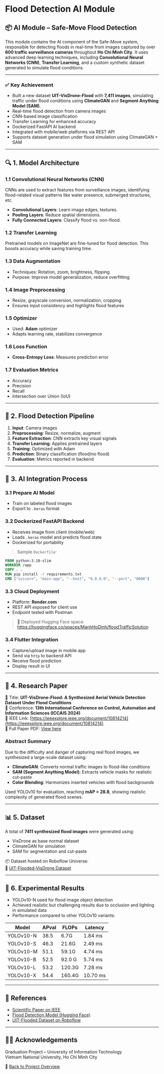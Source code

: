 # Flood Detection AI Module

## 📦 AI Module – Safe-Move Flood Detection

This module contains the AI component of the Safe-Move system, responsible for detecting floods in real-time from images captured by over **600 traffic surveillance cameras** throughout **Ho Chi Minh City**. It uses advanced deep learning techniques, including **Convolutional Neural Networks (CNN)**, **Transfer Learning**, and a custom synthetic dataset generated to simulate flood conditions.

---

### ✅ Key Achievement

- Built a new dataset **UIT-VisDrone-Flood** with **7,411 images**, simulating traffic under flood conditions using **ClimateGAN** and **Segment Anything Model (SAM)**.
- Real-time flood detection from camera images
- CNN-based image classification
- Transfer Learning for enhanced accuracy
- Dockerized FastAPI AI backend
- Integrated with mobile/web platforms via REST API
- Supports dataset generation under flood simulation using ClimateGAN + SAM
---


## 🔍 1. Model Architecture

### 1.1 Convolutional Neural Networks (CNN)

CNNs are used to extract features from surveillance images, identifying flood-related visual patterns like water presence, submerged structures, etc.

- **Convolutional Layers**: Learn image edges, textures.
- **Pooling Layers**: Reduce spatial dimensions.
- **Fully Connected Layers**: Classify flood vs. non-flood.

### 1.2 Transfer Learning

Pretrained models on ImageNet are fine-tuned for flood detection. This boosts accuracy while saving training time.

### 1.3 Data Augmentation

- Techniques: Rotation, zoom, brightness, flipping
- Purpose: Improve model generalization, reduce overfitting

### 1.4 Image Preprocessing

- Resize, grayscale conversion, normalization, cropping
- Ensures input consistency and highlights flood features

### 1.5 Optimizer

- Used: **Adam** optimizer
- Adapts learning rate, stabilizes convergence

### 1.6 Loss Function

- **Cross-Entropy Loss**: Measures prediction error

### 1.7 Evaluation Metrics

- Accuracy
- Precision
- Recall
- Intersection over Union (IoU)

---

## 🔁 2. Flood Detection Pipeline

1. **Input**: Camera images
2. **Preprocessing**: Resize, normalize, augment
3. **Feature Extraction**: CNN extracts key visual signals
4. **Transfer Learning**: Applies pretrained layers
5. **Training**: Optimized with Adam
6. **Prediction**: Binary classification (flood/no flood)
7. **Evaluation**: Metrics reported in backend

---

## 🔌 3. AI Integration Process

### 3.1 Prepare AI Model

- Train on labeled flood images
- Export to `.keras` format

### 3.2 Dockerized FastAPI Backend

- Receives image from client (mobile/web)
- Loads `.keras` model and predicts flood state
- Dockerized for portability

> Sample `Dockerfile`:
```Dockerfile
FROM python:3.10-slim
WORKDIR /app
COPY . .
RUN pip install -r requirements.txt
CMD ["uvicorn", "main:app", "--host", "0.0.0.0", "--port", "8000"]
```

### 3.3 Cloud Deployment

- Platform: **Render.com**
- REST API exposed for client use
- Endpoint tested with Postman

> 📡 Deployed Hugging Face space:  
https://huggingface.co/spaces/ManhHoDinh/floodTrafficSolution

### 3.4 Flutter Integration

- Capture/upload image in mobile app
- Send via `http` to backend API
- Receive flood prediction
- Display result in UI

---

## 📂 4. Research Paper

📄 Title: **UIT-VisDrone-Flood: A Synthesized Aerial Vehicle Detection Dataset Under Flood Conditions**  
📍 Conference: **13th International Conference on Control, Automation and Information Sciences (ICCAIS 2024)**  
🔗 IEEE Link: [https://ieeexplore.ieee.org/document/10814214](https://ieeexplore.ieee.org/document/10814214)  
📘 Full Paper PDF: [View here](https://ami.gov.vn/wp-content/uploads/2024/11/TA03-2-compressed.pdf)

### Abstract Summary

Due to the difficulty and danger of capturing real flood images, we synthesized a large-scale dataset using:

- **ClimateGAN**: Converts normal traffic images to flood-like conditions
- **SAM (Segment Anything Model)**: Extracts vehicle masks for realistic cut-paste
- **Color Blending**: Harmonizes inserted vehicles with flood backgrounds

Used YOLOv10 for evaluation, reaching **mAP = 28.8**, showing realistic complexity of generated flood scenes.

---

## 📊 5. Dataset

A total of **7411 synthesized flood images** were generated using:

- VisDrone as base normal dataset
- ClimateGAN for simulation
- SAM for segmentation and cut-paste

📦 Dataset hosted on Roboflow Universe:  
🔗 [UIT-Flooded-VisDrone Dataset](https://universe.roboflow.com/uit-2pejh/uit-flooded-visdrone)

---

## 🧪 6. Experimental Results

- YOLOv10-N used for flood image object detection
- Achieved realistic but challenging results due to occlusion and lighting in simulated data
- Performance compared to other YOLOv10 variants:

| Model      | APval | FLOPs  | Latency |
|------------|-------|--------|---------|
| YOLOv10-N  | 38.5  | 6.7G   | 1.84 ms |
| YOLOv10-S  | 46.3  | 21.6G  | 2.49 ms |
| YOLOv10-M  | 51.1  | 59.1G  | 4.74 ms |
| YOLOv10-B  | 52.5  | 92.0 G | 5.74 ms |
| YOLOv10-L  | 53.2  | 120.3G | 7.28 ms |
| YOLOv10-X  | 54.4  | 160.4G | 10.70 ms|

---

## 📘 References

- [Scientific Paper on IEEE](https://ieeexplore.ieee.org/document/10814214)
- [Flood Detection Model (Hugging Face)](https://huggingface.co/spaces/ManhHoDinh/floodTrafficSolution)
- [UIT-Flooded Dataset on Roboflow](https://universe.roboflow.com/uit-2pejh/uit-flooded-visdrone)

---

## 👨‍🎓 Acknowledgements

Graduation Project – University of Information Technology  
Vietnam National University, Ho Chi Minh City  

📘 [Back to Project Overview](../)
